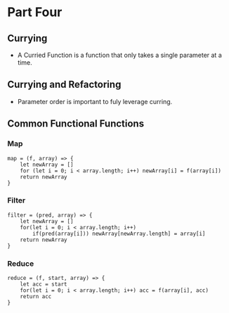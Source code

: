 # Part Four

## Currying
* A Curried Function is a function that only takes a single parameter at a time.

## Currying and Refactoring
* Parameter order is important to fuly leverage curring.

## Common Functional Functions
### Map
```
map = (f, array) => {
    let newArray = []
    for (let i = 0; i < array.length; i++) newArray[i] = f(array[i])
    return newArray
}
```

### Filter
```
filter = (pred, array) => {
    let newArray = []
    for(let i = 0; i < array.length; i++)
        if(pred(array[i])) newArray[newArray.length] = array[i]
    return newArray
}
```

### Reduce
```
reduce = (f, start, array) => {
    let acc = start
    for(let i = 0; i < array.length; i++) acc = f(array[i], acc)
    return acc
}
```
